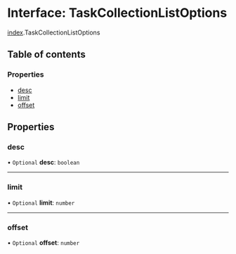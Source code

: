 # Interface: TaskCollectionListOptions

[index](../modules/index.md).TaskCollectionListOptions

## Table of contents

### Properties

- [desc](index.TaskCollectionListOptions.md#desc)
- [limit](index.TaskCollectionListOptions.md#limit)
- [offset](index.TaskCollectionListOptions.md#offset)

## Properties

### <a id="desc" name="desc"></a> desc

• `Optional` **desc**: `boolean`

___

### <a id="limit" name="limit"></a> limit

• `Optional` **limit**: `number`

___

### <a id="offset" name="offset"></a> offset

• `Optional` **offset**: `number`
